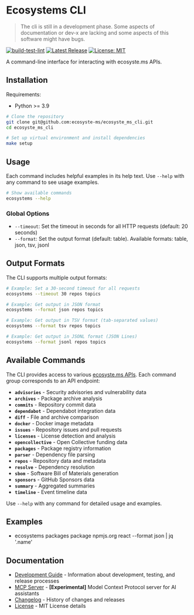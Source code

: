 # Ecosystems CLI

> The cli is still in a development phase. Some aspects of documentation or dev-x are lacking and some aspects of this software might have bugs.

[![build-test-lint](https://github.com/ecosyste-ms/ecosyste_ms_cli/actions/workflows/build-test-lint.yml/badge.svg)](https://github.com/ecosyste-ms/ecosyste_ms_cli/actions/workflows/build-test-lint.yml)
[![Latest Release](https://img.shields.io/github/v/release/ecosyste-ms/ecosyste_ms_cli)](https://github.com/ecosyste-ms/ecosyste_ms_cli/releases/latest)
[![License: MIT](https://img.shields.io/badge/License-MIT-yellow.svg)](https://opensource.org/licenses/MIT)

A command-line interface for interacting with ecosyste.ms APIs.

## Installation

Requirements:
- Python >= 3.9

```bash
# Clone the repository
git clone git@github.com:ecosyste-ms/ecosyste_ms_cli.git
cd ecosyste_ms_cli

# Set up virtual environment and install dependencies
make setup
```

## Usage

Each command includes helpful examples in its help text. Use `--help` with any command to see usage examples.

```bash
# Show available commands
ecosystems --help
```

### Global Options

- `--timeout`: Set the timeout in seconds for all HTTP requests (default: 20 seconds)
- `--format`: Set the output format (default: table). Available formats: table, json, tsv, jsonl


## Output Formats

The CLI supports multiple output formats:

```bash
# Example: Set a 30-second timeout for all requests
ecosystems --timeout 30 repos topics

# Example: Get output in JSON format
ecosystems --format json repos topics

# Example: Get output in TSV format (tab-separated values)
ecosystems --format tsv repos topics

# Example: Get output in JSONL format (JSON Lines)
ecosystems --format jsonl repos topics
```

## Available Commands

The CLI provides access to various [ecosyste.ms APIs](https://ecosyste.ms/api). Each command group corresponds to an API endpoint:

- **`advisories`** - Security advisories and vulnerability data
- **`archives`** - Package archive analysis
- **`commits`** - Repository commit data
- **`dependabot`** - Dependabot integration data
- **`diff`** - File and archive comparison
- **`docker`** - Docker image metadata
- **`issues`** - Repository issues and pull requests
- **`licenses`** - License detection and analysis
- **`opencollective`** - Open Collective funding data
- **`packages`** - Package registry information
- **`parser`** - Dependency file parsing
- **`repos`** - Repository data and metadata
- **`resolve`** - Dependency resolution
- **`sbom`** - Software Bill of Materials generation
- **`sponsors`** - GitHub Sponsors data
- **`summary`** - Aggregated summaries
- **`timeline`** - Event timeline data

Use `--help` with any command for detailed usage and examples.

## Examples

* ecosystems packages package npmjs.org react --format json | jq '.name'


## Documentation

- [Development Guide](docs/DEVELOPMENT.md) - Information about development, testing, and release processes
- [MCP Server](docs/MCP.md) - **[Experimental]** Model Context Protocol server for AI assistants
- [Changelog](CHANGELOG.md) - History of changes and releases
- [License](LICENSE) - MIT License details
